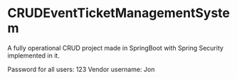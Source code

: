 # CRUDEventTicketManagementSystem
A fully operational CRUD project made in SpringBoot with Spring Security implemented in it.

Password for all users: 123
Vendor username: Jon
